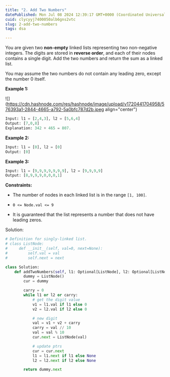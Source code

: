 ```yaml
---
title: "2. Add Two Numbers"
datePublished: Mon Jul 08 2024 12:39:17 GMT+0000 (Coordinated Universal Time)
cuid: clycyyj7400050alb6gns2vtc
slug: 2-add-two-numbers
tags: dsa

---
```


You are given two **non-empty** linked lists representing two non-negative integers. The digits are stored in **reverse order**, and each of their nodes contains a single digit. Add the two numbers and return the sum as a linked list.

You may assume the two numbers do not contain any leading zero, except the number 0 itself.

**Example 1:**

![](https://cdn.hashnode.com/res/hashnode/image/upload/v1720441704958/576393a1-2844-4665-a792-5a0bfc787d2b.jpeg align="center")

```python
Input: l1 = [2,4,3], l2 = [5,6,4]
Output: [7,0,8]
Explanation: 342 + 465 = 807.
```

**Example 2:**

```python
Input: l1 = [0], l2 = [0]
Output: [0]
```

**Example 3:**

```python
Input: l1 = [9,9,9,9,9,9,9], l2 = [9,9,9,9]
Output: [8,9,9,9,0,0,0,1]
```

**Constraints:**

* The number of nodes in each linked list is in the range `[1, 100]`.
    
* `0 <= Node.val <= 9`
    
* It is guaranteed that the list represents a number that does not have leading zeros.
    

Solution:

```python
# Definition for singly-linked list.
# class ListNode:
#     def __init__(self, val=0, next=None):
#         self.val = val
#         self.next = next

class Solution:
    def addTwoNumbers(self, l1: Optional[ListNode], l2: Optional[ListNode]) -> Optional[ListNode]:
        dummy = ListNode()
        cur = dummy

        carry = 0
        while l1 or l2 or carry:
            # get the digit value
            v1 = l1.val if l1 else 0
            v2 = l2.val if l2 else 0

            # new digit
            val = v1 + v2 + carry
            carry = val // 10
            val = val % 10
            cur.next = ListNode(val)

            # update ptrs
            cur = cur.next
            l1 = l1.next if l1 else None
            l2 = l2.next if l2 else None

        return dummy.next
 
```